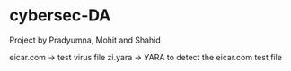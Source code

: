 # cybersec-DA
Project by Pradyumna, Mohit and Shahid


eicar.com -> test virus file
zi.yara -> YARA to detect the eicar.com test file
